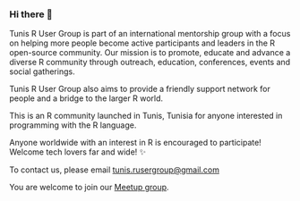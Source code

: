 ### Hi there 👋

Tunis R User Group is part of an international mentorship group with a focus on helping more people become active participants and leaders in the R open-source community. Our mission is to promote, educate and advance a diverse R community through outreach, education, conferences, events and social gatherings.

Tunis R User Group also aims to provide a friendly support network for people and a bridge to the larger R world.

This is an R community launched in Tunis, Tunisia for anyone interested in programming with the R language.

Anyone worldwide with an interest in R is encouraged to participate! Welcome tech lovers far and wide! ✨

To contact us, please email tunis.rusergroup@gmail.com

You are welcome to join our [Meetup group](https://www.meetup.com/tunis-r-user-group/).
